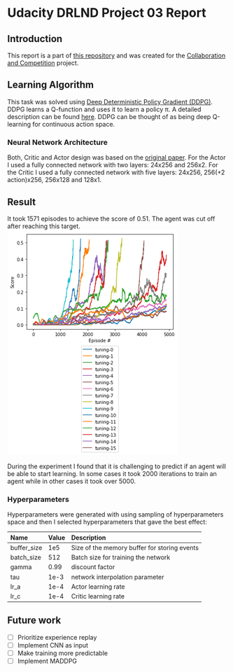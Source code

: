 # Udacity DRLND Project 03 Report

## Introduction

This report is a part of [this repository](https://github.com/rwiatr/deep-reinforcement-learning) and was created for 
the [Collaboration and Competition](https://github.com/rwiatr/deep-reinforcement-learning/blob/master/collaboration_and_competition/README.md) project.

## Learning Algorithm

This task was solved using [Deep Deterministic Policy Gradient (DDPG)](https://arxiv.org/abs/1509.02971).
DDPG learns a Q-function and uses it to learn a policy &pi;. 
A detailed description can be found [here](https://spinningup.openai.com/en/latest/algorithms/ddpg.html).
DDPG can be thought of as being deep Q-learning for continuous action space.

### Neural Network Architecture
Both, Critic and Actor design was based on the [original paper](https://arxiv.org/abs/1509.02971).
For the Actor I used a fully connected network with two layers: 24x256 and 256x2. 
For the Critic I used a fully connected network with five layers: 24x256, 256(+2 action)x256, 256x128 and 128x1.
## Result
It took 1571 episodes to achieve the score of 0.51. The agent was cut off after reaching this target.
![](result.png)

During the experiment I found that it is challenging to predict if an agent will be able to start learning.
In some cases it took 2000 iterations to train an agent while in other cases it took over 5000.
### Hyperparameters
Hyperparameters were generated with using sampling of hyperparameters space and
then I selected hyperparameters that gave the best effect:

| Name | Value | Description |
|:-------------|:-------------|:-----|
| buffer_size | 1e5 | Size of the memory buffer for storing events |
| batch_size | 512 | Batch size for training the network  |
| gamma | 0.99 | discount factor |
| tau | 1e-3 | network interpolation parameter |
| lr_a | 1e-4 | Actor learning rate |
| lr_c | 1e-4 | Critic learning rate |

## Future work
 - [ ] Prioritize experience replay
 - [ ] Implement CNN as input
 - [ ] Make training more predictable
 - [ ] Implement MADDPG